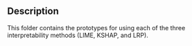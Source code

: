 Description
---

This folder contains the prototypes for using each of the three interpretability methods (LIME, KSHAP, and LRP).
